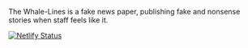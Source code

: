 The Whale-Lines is a fake news paper, publishing fake and nonsense stories when staff feels like it.

[![Netlify Status](https://api.netlify.com/api/v1/badges/509dc94d-256a-488f-af6d-dbf877320bd5/deploy-status)](https://app.netlify.com/sites/the-whale-lines/deploys)
